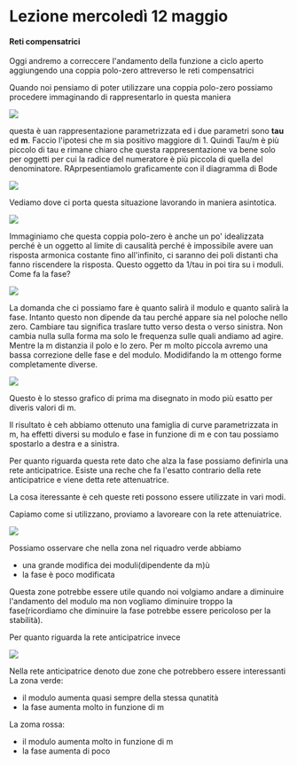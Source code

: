 # Lezione mercoledì 12 maggio

#### Reti compensatrici
Oggi andremo a correccere l'andamento della funzione a ciclo aperto aggiungendo una coppia polo-zero attreverso le reti compensatrici

Quando noi pensiamo di poter utilizzare una coppia polo-zero possiamo procedere immaginando di rappresentarlo in questa maniera

![](img1.png)

questa è uan rappresentazione parametrizzata ed i due parametri sono __tau__ ed __m__. Faccio l'ipotesi che m sia positivo maggiore di 1. Quindi Tau/m è più piccolo di tau e rimane chiaro che questa rappresentazione va bene solo per oggetti per cui la radice del numeratore è più piccola di quella del denominatore. RAprpesentiamolo graficamente con il diagramma di Bode

![](img2.png)

Vediamo dove ci porta questa situazione lavorando in maniera asintotica.

![](img3.png)

Immaginiamo che questa coppia polo-zero è anche un po' idealizzata perché è un oggetto al limite di causalità perché è impossibile avere uan risposta armonica costante fino all'infinito, ci saranno dei poli distanti cha fanno riscendere la risposta. Questo oggetto da 1/tau in poi tira su i moduli. Come fa la fase?

![](img4.png)

La domanda che ci possiamo fare è quanto salirà il modulo e quanto salirà la fase. Intanto questo non dipende da tau perché appare sia nel poloche nello zero. Cambiare tau significa traslare tutto verso desta o verso sinistra. Non cambia nulla sulla forma ma solo le frequenza sulle quali andiamo ad agire. Mentre la m distanzia il polo e lo zero. Per m molto piccola avremo una bassa correzione delle fase e del modulo. Modidifando la m ottengo forme completamente diverse.

![](img5.png)

Questo è lo stesso grafico di prima ma disegnato in modo più esatto per diveris valori di m.

Il risultato è ceh abbiamo ottenuto una famiglia di curve parametrizzata in m, ha effetti diversi su modulo e fase in funzione di m e con tau possiamo spostarlo a destra e a sinistra.

Per quanto riguarda questa rete dato che alza la fase possiamo definirla una rete anticipatrice. Esiste una reche che fa l'esatto contrario della rete anticipatrice e viene detta rete attenuatrice.

La cosa iteressante è ceh queste reti possono essere utilizzate in vari modi.

Capiamo come si utilizzano, proviamo a lavoreare con la rete attenuiatrice.

![](img6.1.png)

Possiamo osservare che nella zona nel riquadro verde abbiamo
- una grande modifica dei moduli(dipendente da m)ù
- la fase è poco modificata

Questa zone potrebbe essere utile quando noi volgiamo andare a diminuire l'andamento del modulo ma non vogliamo diminuire troppo la fase(ricordiamo che diminuire la fase potrebbe essere pericoloso per la stabilità).

Per quanto riguarda la rete anticipatrice invece

![](img7.png)

Nella rete anticipatrice denoto due zone che potrebbero essere interessanti
La zona verde:
- il modulo aumenta quasi sempre della stessa qunatità
- la fase aumenta molto in funzione di m

La zoma rossa:
- il modulo aumenta molto in funzione di m
- la fase aumenta di poco
